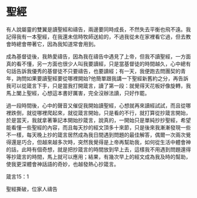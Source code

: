 # 聖經

有人說屬靈的雙翼是讀聖經和禱告，兩邊要同時成長，不然失去平衡也飛不遠。我記得我有一本聖經，在我還未信時牧師送給的，不過我從未在家裡看它過，但去教會時總會帶著它，因為我知道常會用到。


成為基督徒後，我熱愛禱告，因為我在禱告中遇見了上帝，但我不讀聖經，一方面真的看不懂，另一方面也很少人叫我要讀經，只是當基督徒的時間越久，心中總有句話告訴我優秀的基督徒不只要禱告，也要讀經；有一天，我便跑去問團契的青年，詢問如果要讀聖經要從哪裡開始?他簡單跟我講一下聖經新舊約之分，再告訴我可以從箴言下手，只是當我打開箴言，讀了第一段：就覺得天花板好像旋轉，我馬上闔上聖經，心想這本書好厲害，完全沒辦法讀，只好作罷。

過一段時間後，心中的聲音又催促我開始讀聖經，心想就再來讀經試試，而且從哪裡跌倒，就從哪裡爬起來，就從箴言開始，只是看的不行，就打算從抄箴言開始，於是當天，我就拿著筆記本開始抄箴言，說真的，一開始只是單純抄抄聖經，希望能看懂一些聖經的內容，而且每天抄的經文頂多十來節，只是後來我漸漸發現一些不一樣，每天晚上抄的箴言居然成為我日間遇到問題的最佳解答，偶爾一次兩次覺得還是巧合，但越來越多次時，突然我覺得是上帝再幫助我，如何從生活中體會神的話，此時有個奇想，就是把抄箴言的時間放到早上去，這樣我不用遇到問題還得等抄箴言的時間，馬上就可以應用；結果，有幾次早上的經文成為我及時的幫助，使我更深體會神話語的奇妙，也越發熱心抄箴言。





箴言15：1


聖經撕破，位家人禱告